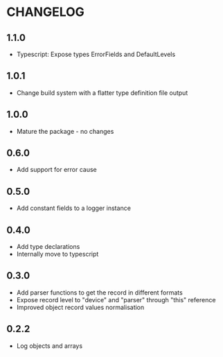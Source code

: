 # CHANGELOG

## 1.1.0

- Typescript: Expose types ErrorFields and DefaultLevels

## 1.0.1

- Change build system with a flatter type definition file output

## 1.0.0

- Mature the package - no changes

## 0.6.0

- Add support for error cause

## 0.5.0

- Add constant fields to a logger instance

## 0.4.0

- Add type declarations
- Internally move to typescript

## 0.3.0

- Add parser functions to get the record in different formats
- Expose record level to "device" and "parser" through "this" reference
- Improved object record values normalisation

## 0.2.2

- Log objects and arrays
